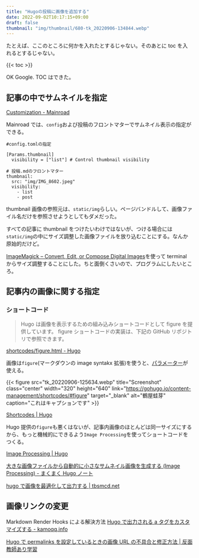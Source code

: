 ```yaml
---
title: "Hugoの投稿に画像を追加する"
date: 2022-09-02T10:17:15+09:00
draft: false
thumbnail: "img/thumbnail/680-tk_20220906-134844.webp"
---
```


たとえば、ここのところに何かを入れたとするじゃない。そのあとに toc を入れるとするじゃない。

{{< toc >}}

OK Google. TOC はできた。

## 記事の中でサムネイルを指定

[Customization \- Mainroad](https://mainroad-demo.netlify.app/docs/customization/)

Mainroad では、`config`および投稿のフロントマターでサムネイル表示の指定ができる。

```
#config.tomlの指定

[Params.thumbnail]
  visibility = ["list"] # Control thumbnail visibility
```

```
# 投稿.mdのフロントマター
thumbnail:
  src: "img/IMG_8602.jpeg"
  visibility:
    - list
    - post
```

thumbnail 画像の参照元は、`static/img`らしい。ページバンドルして、画像ファイル名だけを参照させようとしてもダメだった。

すべての記事に thumbnail をつけたいわけではないが、つける場合には`static/img`の中にサイズ調整した画像ファイルを放り込むことにする。なんか原始的だけど。

[ImageMagick – Convert, Edit, or Compose Digital Images](https://imagemagick.org/)を使って terminal からサイズ調整することにした。ちと面倒くさいので、プログラムにしたいところ。

## 記事内の画像に関する指定

### ショートコード

> Hugo は画像を表示するための組み込みショートコードとして figure を提供しています。 figure ショートコードの実装は、下記の GitHub リポジトリで参照できます。

[shortcodes/figure\.html \- Hugo](https://github.com/gohugoio/hugo/blob/aba2647c152ffff927f42523b77ee6651630cd67/tpl/tplimpl/embedded/templates/shortcodes/figure.html)

画像は`figure`(マークダウンの image syntakx 拡張)を使うと、[パラメーター](target="_blank")が使える。

{{< figure
src="tk_20220906-125634.webp"
title="Screenshot"
class="center"
width="320"
height="640"
link="https://gohugo.io/content-management/shortcodes/#figure"
target="_blank"
alt="鶴屋蛙芽"
caption="これはキャプションです" >}}

[Shortcodes \| Hugo](https://gohugo.io/content-management/shortcodes/#figure)

Hugo 提供の`figure`も悪くはないが、記事内画像のほとんどは同一サイズにするから、もっと機械的にできるよう`Image Processing`を使ってショートコードをつくる。

[Image Processing \| Hugo](https://gohugo.io/content-management/image-processing/#page-resources)

[大きな画像ファイルから自動的に小さなサムネイル画像を生成する \(Image Processing\) \- まくまく Hugo ノート](https://maku77.github.io/hugo/misc/image-processing.html)

[hugo で画像を最適化して出力する \| tbsmcd\.net](https://tbsmcd.net/post/image_processing/)

## 画像リンクの変更

Markdown Render Hooks による解決方法
[Hugo で出力される a タグをカスタマイズする \- kamoqq\.info](https://kamoqq.info/post/hugo-render-hook-templates/)

[Hugo で permalinks を設定しているときの画像 URL の不具合と修正方法 \| 反面教師あり学習](https://blog.eqseqs.work/2021/05/15/133033/)
